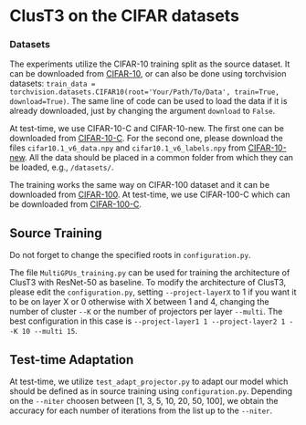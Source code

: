 # ClusT3 on the CIFAR datasets

### Datasets

The experiments utilize the CIFAR-10 training split as the source dataset. It can be downloaded from 
[CIFAR-10](https://www.cs.toronto.edu/~kriz/cifar-10-python.tar.gz), or can also be done using torchvision
datasets: `train_data = torchvision.datasets.CIFAR10(root='Your/Path/To/Data', train=True, download=True)`.
The same line of code can be used to load the data if it is already downloaded, just by changing the
argument `download` to `False`.

At test-time, we use CIFAR-10-C and CIFAR-10-new. The first one can be downloaded from [CIFAR-10-C](
https://zenodo.org/record/2535967#.YzHFMXbMJPY). For the second one, please download the files 
`cifar10.1_v6_data.npy` and `cifar10.1_v6_labels.npy` from [CIFAR-10-new](https://github.com/modestyachts/CIFAR-10.1/tree/master/datasets).
All the data should be placed in a common folder from which they can be loaded, e.g., `/datasets/`.

The training works the same way on CIFAR-100 dataset and it can be downloaded from [CIFAR-100](https://www.cs.toronto.edu/~kriz/cifar-100-python.tar.gz).
At test-time, we use CIFAR-100-C which can be downloaded from [CIFAR-100-C](https://zenodo.org/record/3555552/files/CIFAR-100-C.tar?download=1).

## Source Training

Do not forget to change the specified roots in `configuration.py`.

The file `MultiGPUs_training.py` can be used for training the architecture of ClusT3 with ResNet-50 as baseline. To modify the architecture of ClusT3, please edit the `configuration.py`, setting `--project-layerX` to 1 if you want it to be on layer X or 0 otherwise with X between 1 and 4, changing the number of cluster `--K` or the number of projectors per layer `--multi`. The best configuration in this case is `--project-layer1 1 --project-layer2 1 --K 10 --multi 15`.

## Test-time Adaptation

At test-time, we utilize `test_adapt_projector.py` to adapt our model which should be defined as in source training using `configuration.py`.
Depending on the `--niter` choosen between [1, 3, 5, 10, 20, 50, 100], we obtain the accuracy for each number of iterations from the list up to the `--niter`.
